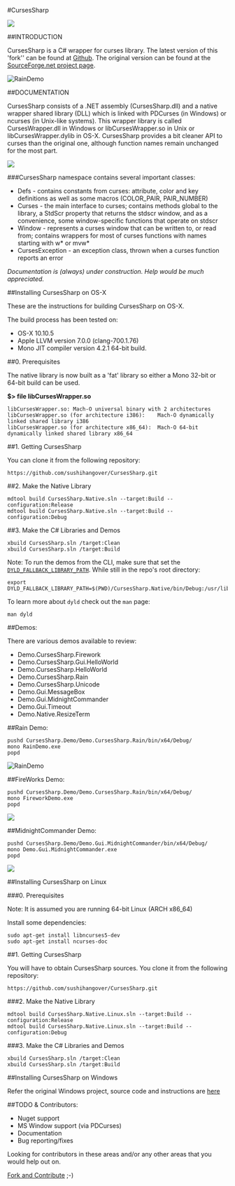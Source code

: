 #CursesSharp

![](http://sushihangover.github.io/images/FireworksDemo.gif)

##INTRODUCTION

CursesSharp is a C# wrapper for curses library. 
The latest version of this 'fork'' can be found at [Github](https://github.com/sushihangover/CursesSharp).
The original version can be found at the [SourceForge.net project page](http://sourceforge.net/projects/curses-sharp/).

![RainDemo](http://sushihangover.github.io/images/RainDemo.gif )
	
##DOCUMENTATION

CursesSharp consists of a .NET assembly (CursesSharp.dll) and a native wrapper shared library (DLL) which is linked with PDCurses (in Windows) or ncurses  (in Unix-like systems). This wrapper library is called CursesWrapper.dll  in Windows or libCursesWrapper.so in Unix or libCursesWrapper.dylib in OS-X. CursesSharp provides a bit cleaner
API to curses than the original one, although function names remain unchanged for the most part. 

![](http://sushihangover.github.io/images/UnicodeDemo.gif)

###CursesSharp namespace contains several important classes:

* Defs - contains constants from curses: attribute, color and key definitions
	as well as some macros (COLOR_PAIR, PAIR_NUMBER)
* Curses - the main interface to curses; contains methods global to the library,
	a StdScr property that returns the stdscr window, and as a convenience,
	some window-specific functions that operate on stdscr
* Window - represents a curses window that can be written to, or read from;
	contains wrappers for most of curses functions with names starting with
	w* or mvw*
* CursesException - an exception class, thrown when a curses function
	reports an error

*Documentation is (always) under construction. Help would be much appreciated.*

##Installing CursesSharp on OS-X

These are the instructions for building CursesSharp on OS-X. 

The build process has been tested on:

* OS-X 10.10.5
* Apple LLVM version 7.0.0 (clang-700.1.76)
* Mono JIT compiler version 4.2.1 64-bit build.

##0. Prerequisites

The native library is now built as a 'fat' library so either a Mono 32-bit or 64-bit build can be used.

**$> file libCursesWrapper.so**

	libCursesWrapper.so: Mach-O universal binary with 2 architectures
	libCursesWrapper.so (for architecture i386):	Mach-O dynamically linked shared library i386
	libCursesWrapper.so (for architecture x86_64):	Mach-O 64-bit dynamically linked shared library x86_64

<!--A **64-bit build of Mono** as the the native shared library (so/dylib) is of ARCH type x64_86. 

**If you are running the default 32-bit Mono install, you will have to build the native library as ARCH i386. Currently there is not an included build process for this.
**
-->

##1. Getting CursesSharp

You can clone it from the following repository:

    https://github.com/sushihangover/CursesSharp.git

##2. Make the Native Library

	mdtool build CursesSharp.Native.sln --target:Build --configuration:Release
	mdtool build CursesSharp.Native.sln --target:Build --configuration:Debug

##3. Make the C# Libraries and Demos

	xbuild CursesSharp.sln /target:Clean
	xbuild CursesSharp.sln /target:Build

Note: To run the demos from the CLI, make sure that set the [`DYLD_FALLBACK_LIBRARY_PATH`](https://developer.apple.com/library/mac/documentation/Darwin/Reference/ManPages/man1/dyld.1.html). While still in the repo's root directory:

	export DYLD_FALLBACK_LIBRARY_PATH=$(PWD)/CursesSharp.Native/bin/Debug:/usr/lib:$DYLD_FALLBACK_LIBRARY_PATH
	
To learn more about `dyld` check out the `man` page:

	man dyld

##Demos:

There are various demos available to review:

* Demo.CursesSharp.Firework
* Demo.CursesSharp.Gui.HelloWorld
* Demo.CursesSharp.HelloWorld
* Demo.CursesSharp.Rain
* Demo.CursesSharp.Unicode
* Demo.Gui.MessageBox
* Demo.Gui.MidnightCommander
* Demo.Gui.Timeout
* Demo.Native.ResizeTerm

##Rain Demo:

	pushd CursesSharp.Demo/Demo.CursesSharp.Rain/bin/x64/Debug/
	mono RainDemo.exe
	popd

![RainDemo](http://sushihangover.github.io/images/RainDemo.gif )

##FireWorks Demo:

	pushd CursesSharp.Demo/Demo.CursesSharp.Rain/bin/x64/Debug/
	mono FireworkDemo.exe
	popd

![](http://sushihangover.github.io/images/FireworksDemo.gif)

##MidnightCommander Demo:

	pushd CursesSharp.Demo/Demo.Gui.MidnightCommander/bin/x64/Debug/
	mono Demo.Gui.MidnightCommander.exe
	popd

![](http://sushihangover.github.io/images/CursesSharp-Midnight.png)


##Installing CursesSharp on Linux

###0. Prerequisites

Note: It is assumed you are running 64-bit Linux (ARCH x86_64)

Install some dependencies:

	sudo apt-get install libncurses5-dev 
	sudo apt-get install ncurses-doc

##1. Getting CursesSharp

You will have to obtain CursesSharp sources. You clone it from the following repository:

    https://github.com/sushihangover/CursesSharp.git

###2. Make the Native Library

	mdtool build CursesSharp.Native.Linux.sln --target:Build --configuration:Release
	mdtool build CursesSharp.Native.Linux.sln --target:Build --configuration:Debug

###3. Make the C# Libraries and Demos

	xbuild CursesSharp.sln /target:Clean
	xbuild CursesSharp.sln /target:Build

##Installing CursesSharp on Windows

Refer the original Windows project, source code and instructions are [here](http://curses-sharp.sourceforge.net/index.php?page=windows)

##TODO & Contributors:

* Nuget support
* MS Window support (via PDCurses)
* Documentation
* Bug reporting/fixes

Looking for contributors in these areas and/or any other areas that you would help out on. 

[Fork and Contribute](https://github.com/sushihangover/CursesSharp) ;-)

